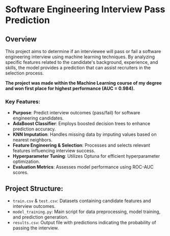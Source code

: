 # Software Engineering Interview Pass Prediction

## Overview
This project aims to determine if an interviewee will pass or fail a software engineering interview using machine learning techniques. By analyzing specific features related to the candidate's background, experience, and skills, the model provides a prediction that can assist recruiters in the selection process.

**The project was made within the Machine Learning course of my degree and won first place for highest performance (AUC = 0.984).**

### Key Features:
- **Purpose**: Predict interview outcomes (pass/fail) for software engineering candidates.
- **AdaBoost Classifier**: Employs boosted decision trees to enhance prediction accuracy.
- **KNN Imputation**: Handles missing data by imputing values based on nearest neighbors.
- **Feature Engineering & Selection**: Processes and selects relevant features influencing interview success.
- **Hyperparameter Tuning**: Utilizes Optuna for efficient hyperparameter optimization.
- **Evaluation Metrics**: Assesses model performance using ROC-AUC scores.

## Project Structure:
- `train.csv` & `test.csv`: Datasets containing candidate features and interview outcomes.
- `model_training.py`: Main script for data preprocessing, model training, and prediction generation.
- `results.csv`: Output file with predictions indicating the probability of passing the interview.
